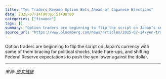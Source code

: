 ```yaml
---
title: "Yen Traders Revamp Option Bets Ahead of Japanese Elections"
date: 2025-07-14T00:05:53+08:00
categories: ["finance"]
tags: []
summary: "Option traders are beginning to flip the script on Japan’s currency with some of them bracing for political shocks, trade flare-ups, and shifting Federal Reserve expectations to push the yen lower aga"
source_url: "https://www.bloomberg.com/news/articles/2025-07-14/yen-traders-revamp-option-bets-ahead-of-japanese-elections"
---
```


Option traders are beginning to flip the script on Japan’s currency with some of them bracing for political shocks, trade flare-ups, and shifting Federal Reserve expectations to push the yen lower against the dollar.

---

*来源: [原文链接](https://www.bloomberg.com/news/articles/2025-07-14/yen-traders-revamp-option-bets-ahead-of-japanese-elections)*
